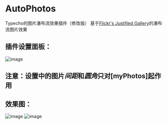 # AutoPhotos
Typecho的图片瀑布流效果插件（修改版）
基于<a href="https://github.com/nk-o/flickr-justified-gallery#wordpress-plugin">Flickr's Justified Gallery</a>的瀑布流图片效果

## 插件设置面板：

![image](https://github.com/Rakiendesu/AutoPhotos/assets/129365698/571c1bf2-47d1-4299-9cf5-77b6e921976a)

## 注意：设置中的图片*间距*和*圆角*只对[myPhotos]起作用

## 效果图：
![image](https://github.com/Rakiendesu/AutoPhotos/assets/129365698/29c5d678-06e5-4806-a283-5406c30812b4)
![image](https://github.com/Rakiendesu/AutoPhotos/assets/129365698/b84e4afd-3563-4508-bbe9-0ce55d1a6ada)
